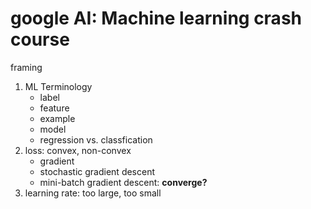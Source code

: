 # google AI: Machine learning crash course

framing

1. ML Terminology
   * label
   * feature
   * example
   * model
   * regression vs. classfication
2. loss: convex, non-convex
   * gradient
   * stochastic gradient descent
   * mini-batch gradient descent: **converge?**
3. learning rate: too large, too small
